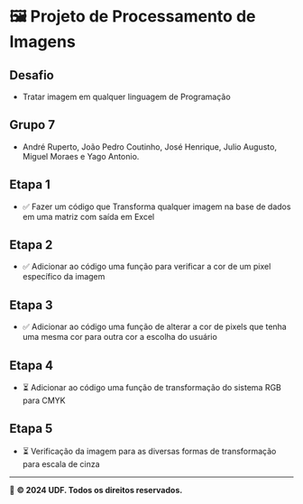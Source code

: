 # 🖼️ Projeto de Processamento de Imagens

## Desafio
- Tratar imagem em qualquer linguagem de Programação

## Grupo 7
- André Ruperto, João Pedro Coutinho, José Henrique, Julio Augusto, Miguel Moraes e Yago Antonio.

## Etapa 1
- ✅ Fazer um código que Transforma qualquer imagem na base de dados em uma matriz com saída em Excel

## Etapa 2
- ✅ Adicionar ao código uma função para verificar a cor de um pixel específico da imagem

## Etapa 3
- ✅ Adicionar ao código uma função de alterar a cor de pixels que tenha uma mesma cor para outra cor a escolha do usuário

## Etapa 4
- ⏳ Adicionar ao código uma função de transformação do sistema RGB para CMYK

## Etapa 5
- ⏳ Verificação da imagem para as diversas formas de transformação para escala de cinza
---

📢 **© 2024 UDF. Todos os direitos reservados.**